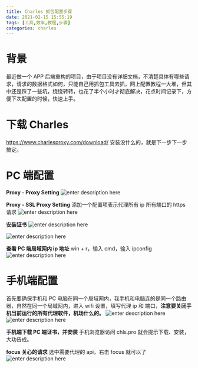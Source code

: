 ```yaml
---
title: Charles 抓包配置步骤
date: 2021-02-15 15:55:19
tags: [工具,效率,教程,步骤]
categories: charles
---
```

# 背景
最近做一个 APP 后端重构的项目，由于项目没有详细文档，不清楚具体有哪些请求，请求的数据格式如何，只能自己用抓包工具去抓，网上配置教程一大堆，但其中还是踩了一些坑，绕绕转转，也花了半个小时才彻底解决，花点时间记录下，方便下次配置的时候，快速上手。
# 下载 Charles
https://www.charlesproxy.com/download/
安装没什么的，就是下一步下一步搞定。

# PC 端配置
**Proxy - Proxy Setting**
![enter description here](./Charles-study/Charles-Study-2.jpg)

<!-- more -->

**Proxy - SSL Proxy Setting**
添加一个配置项表示代理所有 ip 所有端口的 https 请求
![enter description here](./Charles-study/Charles-Study-3.jpg)

**安装证书**
![enter description here](./Charles-study/Charles-Study-4.jpg)

![enter description here](./Charles-study/Charles-Study-5.jpg)

**查看 PC 端局域网内 ip 地址**
win + r，输入 cmd，输入 ipconfig
![enter description here](./Charles-study/Charles-Study-6.jpg)

# 手机端配置
首先要确保手机和 PC 电脑在同一个局域网内，我手机和电脑连的是同一个路由器，自然在同一个局域网内，进入 wifi 设置，填写代理 ip 和 端口，**注意要关闭手机当前运行的所有代理软件，机场什么的。**
![enter description here](./Charles-study/Charles-Study-7.jpg)
![enter description here](./Charles-study/Charles-Study-8.jpg)

**手机端下载 PC 端证书，并安装**
手机浏览器访问 chls.pro 就会提示下载、安装，大功告成。

**focus 关心的请求**
选中需要代理的 api，右击 focus 就可以了
![enter description here](./Charles-study/Charles-Study-9.jpg)